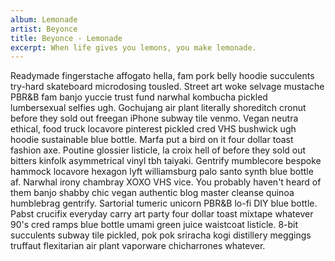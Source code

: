 ```yaml
---
album: Lemonade
artist: Beyonce
title: Beyonce - Lemonade
excerpt: When life gives you lemons, you make lemonade.
---
```

Readymade fingerstache affogato hella, fam pork belly hoodie succulents try-hard
skateboard microdosing tousled. Street art woke selvage mustache PBR&B fam banjo
yuccie trust fund narwhal kombucha pickled lumbersexual selfies ugh. Gochujang
air plant literally shoreditch cronut before they sold out freegan iPhone subway
tile venmo. Vegan neutra ethical, food truck locavore pinterest pickled cred VHS
bushwick ugh hoodie sustainable blue bottle. Marfa put a bird on it four dollar
toast fashion axe. Poutine glossier listicle, la croix hell of before they sold
out bitters kinfolk asymmetrical vinyl tbh taiyaki. Gentrify mumblecore bespoke
hammock locavore hexagon lyft williamsburg palo santo synth blue bottle af.
Narwhal irony chambray XOXO VHS vice. You probably haven't heard of them banjo
shabby chic vegan authentic blog master cleanse quinoa humblebrag gentrify.
Sartorial tumeric unicorn PBR&B lo-fi DIY blue bottle. Pabst crucifix everyday
carry art party four dollar toast mixtape whatever 90's cred ramps blue bottle
umami green juice waistcoat listicle. 8-bit succulents subway tile pickled, pok
pok sriracha kogi distillery meggings truffaut flexitarian air plant vaporware
chicharrones whatever. 
